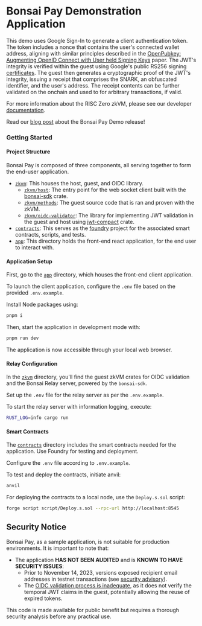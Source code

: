 # Bonsai Pay Demonstration Application 

This demo uses Google Sign-In to generate a client authentication token. The token includes a nonce that contains the user's connected wallet address, aligning with similar principles described in the [OpenPubkey: Augmenting OpenID Connect with User held Signing Keys](https://eprint.iacr.org/2023/296) paper. The JWT's integrity is verified within the guest using Google's public RS256 signing [certificates](https://www.googleapis.com/oauth2/v3/certs). The guest then generates a cryptographic proof of the JWT's integrity, issuing a receipt that comprises the SNARK, an obfuscated identifier, and the user's address. The receipt contents can be further validated on the onchain and used to for arbitrary transactions, if valid. 

For more information about the RISC Zero zkVM, please see our developer
[documentation](https://dev.risczero.com/api).

Read our [blog post](https://www.risczero.com/news/bonsai-pay) about the Bonsai Pay Demo release!

### Getting Started

#### Project Structure

Bonsai Pay is composed of three components, all serving together to form the end-user application.

- [`zkvm`]: This houses the host, guest, and OIDC library.
    - [`zkvm/host`]: The entry point for the web socket client built with the [bonsai-sdk] crate. 
    - [`zkvm/methods`]: The guest source code that is ran and proven with the zkVM.
    - [`zkvm/oidc-validator`]: The library for implementing JWT validation in the guest and host using [jwt-compact] crate.
- [`contracts`]: This serves as the [foundry] project for the associated smart contracts, scripts, and tests.
- [`app`]: This directory holds the front-end react application, for the end user to interact with.

[`zkvm`]: zkvm/
[`zkvm/host`]: zkvm/host
[`zkvm/methods`]: zkvm/methods
[`zkvm/oidc-validator`]: zkvm/oidc-validator
[`contracts`]: conrtacts/
[`app`]: app/
[bonsai-sdk]: https://crates.io/crates/bonsai-sdk
[jwt-compact]: https://github.com/slowli/jwt-compact
[foundry]: https://github.com/foundry-rs/foundry

#### Application Setup

First, go to the [`app`] directory, which houses the front-end client application.

To launch the client application, configure the `.env` file based on the provided `.env.example`.

Install Node packages using:

```bash
pnpm i
```

Then, start the application in development mode with:

```bash
pnpm run dev
```

The application is now accessible through your local web browser.

#### Relay Configuration

In the [`zkvm`] directory, you'll find the guest zkVM crates for OIDC validation and the Bonsai Relay server, powered by the `bonsai-sdk`.

Set up the `.env` file for the relay server as per the `.env.example`.

To start the relay server with information logging, execute:

```bash
RUST_LOG=info cargo run 
```

#### Smart Contracts

The [`contracts`] directory includes the smart contracts needed for the application. Use Foundry for testing and deployment.

Configure the `.env` file according to `.env.example`.

To test and deploy the contracts, initiate anvil:

```bash
anvil
```

For deploying the contracts to a local node, use the `Deploy.s.sol` script:

```bash
forge script script/Deploy.s.sol --rpc-url http://localhost:8545
```

## Security Notice

Bonsai Pay, as a sample application, is not suitable for production environments. It is important to note that:
* The application **HAS NOT BEEN AUDITED** and is **KNOWN TO HAVE SECURITY ISSUES**:
  * Prior to November 14, 2023, versions exposed recipient email addresses in testnet transactions (see [security advisory](https://github.com/risc0/demos/security/advisories/GHSA-49mm-xg2c-r46j)).
  * The [OIDC validation process is inadequate](https://github.com/risc0/demos/security/advisories/GHSA-m9r5-6wx3-g33h), as it does not verify the temporal JWT claims in the guest, potentially allowing the reuse of expired tokens.

This code is made available for public benefit but requires a thorough security analysis before any practical use.
